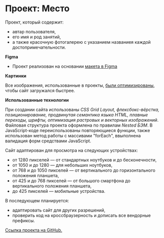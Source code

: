 # Проект: Место

Проект, который содержит:
* автар пользователя,
* его имя и род занятий,
* а также красочную фотогалерею с указанием названиея каждой достопримечательности.

**Figma**

* Проект реализован на основании [макета в Figma](https://www.figma.com/file/2cn9N9jSkmxD84oJik7xL7/JavaScript.-Sprint-4?node-id=0%3A1)

**Картинки**

Все изображения, использованные в проекты, [были оптимизированы](https://tinypng.com/), чтобы сайт загружался быстрее.

**Использованные технологии**

При создании сайта  использованы *CSS Grid Layout, флексбокс-вёрстка, позиционирование, продвинутая семантика языка HTML, плавные переходы, шрифты, оптимизация растровых и векторных изображений*. Файловая структура проекта оформлена по правилам _Nested БЭМ_. В JavaScript-коде переиспользованы повторяющиеся функции, также использован метод работы с массивами "forEach", ввыполнена валидация форм средствами JavaScript.

Сайт адаптирован для просмотра на следующих устройствах:
* от 1280 пикселей — от стандартных ноутбуков и до бесконечности,
* от 1050 и до 1280 — для небольших ноутбуков,
* от 768 и до 1050 пикселей — от вертикального до горизонтального положения планшета,
* от 425 и до 768 пикселей — от большого смартфона до вертикального положения планшета,
* до 425 пикселей — мобильные устройства.

В последующем планируется:
* адаптировать сайт для других разрешений,
* проверить код на кроссбраузерность и дописать все вендорные префиксы.

[Ссылка проекта на GitHub.](https://aliakseibarysevich.github.io/mesto/index.html "Место")